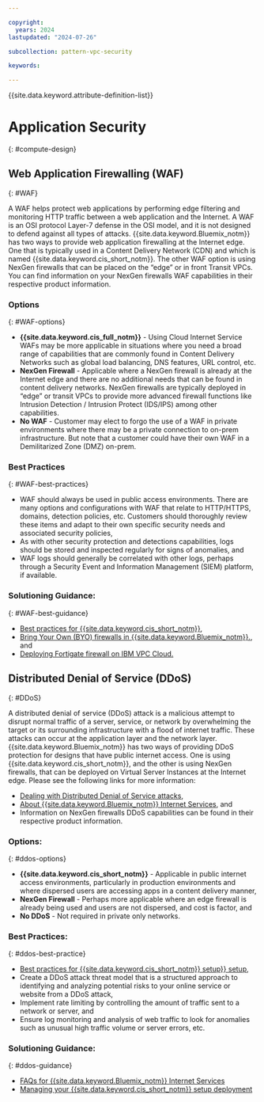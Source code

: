 ```yaml
---

copyright:
  years: 2024
lastupdated: "2024-07-26"

subcollection: pattern-vpc-security

keywords:

---
```


{{site.data.keyword.attribute-definition-list}}

# Application Security 
{: #compute-design}

## Web Application Firewalling (WAF)
{: #WAF}

A WAF helps protect web applications by performing edge filtering and monitoring HTTP traffic between a web application and the Internet. A WAF is an OSI protocol Layer-7 defense in the OSI model, and it is not designed to defend against all types of attacks. {{site.data.keyword.Bluemix_notm}} has two ways to provide web application firewalling at the Internet edge. One that is typically used in a Content Delivery Network (CDN) and which is named {{site.data.keyword.cis_short_notm}}. The other WAF option is using NexGen firewalls that can be placed on the “edge” or in front Transit VPCs. You can find information on your NexGen firewalls WAF capabilities in their respective product information.

### Options
{: #WAF-options}

- **{{site.data.keyword.cis_full_notm}}** - Using Cloud Internet Service WAFs may be more applicable in situations where you need a broad range of capabilities that are commonly found in Content Delivery Networks such as global load balancing, DNS features, URL control, etc.
- **NexGen Firewall** - Applicable where a NexGen firewall is already at the Internet edge and there are no additional needs that can be found in content delivery networks. NexGen firewalls are typically deployed in “edge” or transit VPCs to provide more advanced firewall functions like Intrusion Detection / Intrusion Protect (IDS/IPS) among other capabilities.
- **No WAF** - Customer may elect to forgo the use of a WAF in private environments where there may be a private connection to on-prem infrastructure. But note that a customer could have their own WAF in a Demilitarized Zone (DMZ) on-prem.

### Best Practices
{: #WAF-best-practices}

 - WAF should always be used in public access environments. There are many options and configurations with WAF that relate to HTTP/HTTPS, domains, detection policies, etc. Customers should thoroughly review these items and adapt to their own specific security needs and associated security policies,
 - As with other security protection and detections capabilities, logs should be stored and inspected regularly for signs of anomalies, and
 - WAF logs should generally be correlated with other logs, perhaps through a Security Event and Information Management (SIEM) platform, if available.

### Solutioning Guidance:
 {: #WAF-best-guidance}

 - [Best practices for {{site.data.keyword.cis_short_notm}}](/docs/cis?topic=cis-best-practices-for-cis-setup),
 - [Bring Your Own (BYO) firewalls in {{site.data.keyword.Bluemix_notm}}.](/docs/gateway-appliance?topic=gateway-appliance-order-byoa), and
 - [Deploying Fortigate firewall on IBM VPC Cloud.](/docs/fortigate-10g?topic=fortigate-10g-getting-started)

## Distributed Denial of Service (DDoS)
{: #DDoS}

A distributed denial of service (DDoS) attack is a malicious attempt to disrupt normal traffic of a server, service, or network by overwhelming the target or its surrounding infrastructure with a flood of internet traffic.  These attacks can occur at the application layer and the network layer. {{site.data.keyword.Bluemix_notm}} has two ways of providing DDoS protection for designs that have public internet access.  One is using {{site.data.keyword.cis_short_notm}}, and the other is using NexGen firewalls, that can be deployed on Virtual Server Instances at the Internet edge.  Please see the following links for more information:
- [Dealing with Distributed Denial of Service attacks](/docs/cis?topic=cis-distributed-denial-of-service-ddos-attack-concepts),
- [About {{site.data.keyword.Bluemix_notm}} Internet Services](/docs/cis?topic=cis-about-ibm-cloud-internet-services-cis), and
- Information on NexGen firewalls DDoS capabilities can be found in their respective product information.

### Options:
 {: #ddos-options}

 - **{{site.data.keyword.cis_short_notm}}** - Applicable in public internet access environments, particularly in production environments and where dispersed users are accessing apps in a content delivery manner,
 - **NexGen Firewall** - Perhaps more applicable where an edge firewall is already being used and users are not dispersed, and cost is factor, and
 - **No DDoS** - Not required in private only networks.

### Best Practices:
 {: #ddos-best-practice}

 - [Best practices for {{site.data.keyword.cis_short_notm}} setup}} setup](/docs/cis?topic=cis-best-practices-for-cis-setup),
 - Create a DDoS attack threat model that is a structured approach to identifying and analyzing potential risks to your online service or website from a DDoS attack,
 - Implement rate limiting by controlling the amount of traffic sent to a network or server, and
 - Ensure log monitoring and analysis of web traffic to look for anomalies such as unusual high traffic volume or server errors, etc.

### Solutioning Guidance:
{: #ddos-guidance}

 - [FAQs for {{site.data.keyword.Bluemix_notm}} Internet Services](/docs/cis?topic=cis-faq)
 - [Managing your {{site.data.keyword.cis_short_notm}} setup deployment](/docs/cis?topic=cis-manage-your-cis-deployment)


